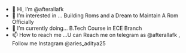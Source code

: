 - 👋 Hi, I’m @afterallafk
- 👀 I’m interested in ... Building Roms and a Dream to Maintain A Rom Officially 
- 🌱 I’m currently doing... B.Tech Course in ECE Branch   
- 📫 How to reach me ...U can Reach me on telegram as @afterallafk , Follow me Instagram @aries_aditya25

<!---
afterallafk/afterallafk is a ✨ special ✨ repository because its `README.md` (this file) appears on your GitHub profile.
You can click the Preview link to take a look at your changes.
--->
